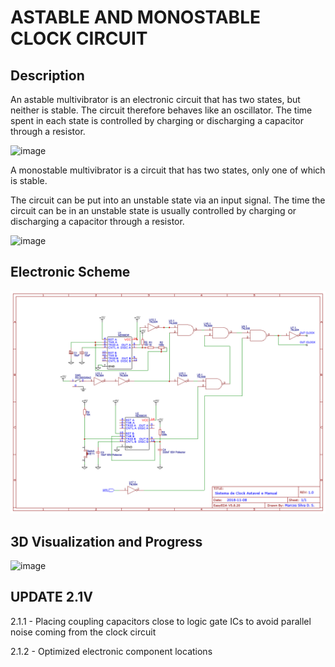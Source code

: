**ASTABLE AND MONOSTABLE CLOCK CIRCUIT**
===============================

Description 
-------

An astable multivibrator is an electronic circuit that has two states, but neither is stable. The circuit therefore behaves like an oscillator. The time spent in each state is controlled by charging or discharging a capacitor through a resistor.


![image](https://upload.wikimedia.org/wikipedia/commons/0/08/Astable.png)

A monostable multivibrator is a circuit that has two states, only one of which is stable.

The circuit can be put into an unstable state via an input signal. The time the circuit can be in an unstable state is usually controlled by charging or discharging a capacitor through a resistor.


![image](https://upload.wikimedia.org/wikipedia/commons/thumb/5/59/Transistor_Monostable.svg/250px-Transistor_Monostable.svg.png)

Electronic Scheme
-------

![image](https://github.com/aragonxpd154/8-bit-computer/blob/main/ASTABLE%20AND%20MONOSTABLE%20CLOCK%20CIRCUIT/1.0V/Schematic_Astavel%20and%20Monostable%20Clock%20Circuit_2021-10-04.png?raw=true)


3D Visualization and Progress
-------

![image](https://i.imgur.com/EoPkx62.png)


UPDATE 2.1V
-------

2.1.1 - Placing coupling capacitors close to logic gate ICs to avoid parallel noise coming from the clock circuit

2.1.2 - Optimized electronic component locations